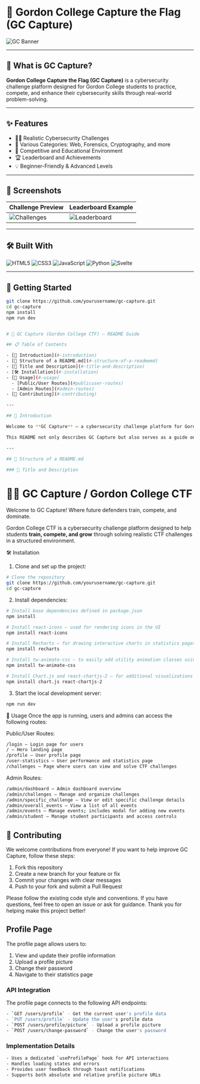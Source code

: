 # 🎯 Gordon College Capture the Flag (GC Capture)

![GC Banner](https://via.placeholder.com/800x200.png?text=Gordon+College+Capture+the+Flag)

---

## 🏁 What is GC Capture?

**Gordon College Capture the Flag (GC Capture)** is a cybersecurity challenge platform designed for Gordon College students to practice, compete, and enhance their cybersecurity skills through real-world problem-solving.

---

## ✨ Features

- 🕵️‍♂️ Realistic Cybersecurity Challenges  
- 🧩 Various Categories: Web, Forensics, Cryptography, and more  
- 🎉 Competitive and Educational Environment  
- 🏆 Leaderboard and Achievements  
- 💡 Beginner-Friendly & Advanced Levels  

---

## 📸 Screenshots

| Challenge Preview                           | Leaderboard Example                          |
|---------------------------------------------|----------------------------------------------|
| ![Challenges](https://via.placeholder.com/400x200.png?text=Challenge+Preview) | ![Leaderboard](https://via.placeholder.com/400x200.png?text=Leaderboard) |

---

## 🛠️ Built With

![HTML5](https://img.shields.io/badge/HTML5-E34F26?style=for-the-badge&logo=html5&logoColor=white)
![CSS3](https://img.shields.io/badge/CSS3-1572B6?style=for-the-badge&logo=css3&logoColor=white)
![JavaScript](https://img.shields.io/badge/JavaScript-F7DF1E?style=for-the-badge&logo=javascript&logoColor=black)
![Python](https://img.shields.io/badge/Python-3776AB?style=for-the-badge&logo=python&logoColor=white)
![Svelte](https://img.shields.io/badge/Svelte-FF3E00?style=for-the-badge&logo=svelte&logoColor=white)

---

## 🚀 Getting Started

```bash
git clone https://github.com/yourusername/gc-capture.git
cd gc-capture
npm install
npm run dev


# 📘 GC Capture (Gordon College CTF) – README Guide

## 📋 Table of Contents

- [🧭 Introduction](#-introduction)
- [🧱 Structure of a README.md](#-structure-of-a-readmemd)
- [🔖 Title and Description](#-title-and-description)
- [🛠️ Installation](#️-installation)
- [🚀 Usage](#-usage)
  - [Public/User Routes](#publicuser-routes)
  - [Admin Routes](#admin-routes)
- [🤝 Contributing](#-contributing)

---

## 🧭 Introduction

Welcome to **GC Capture** – a cybersecurity challenge platform for Gordon College students! This project provides a hands-on space to solve CTF (Capture the Flag) challenges, monitor progress, and develop cybersecurity skills in a competitive environment.

This README not only describes GC Capture but also serves as a guide on writing effective README files.

---

## 🧱 Structure of a README.md

### 🔖 Title and Description

```
# 🚩🎯 GC Capture / Gordon College CTF

Welcome to GC Capture! Where future defenders train, compete, and dominate.

Gordon College CTF is a cybersecurity challenge platform designed to help students **train, compete, and grow** through solving realistic CTF challenges in a structured environment.


🛠️ Installation
1. Clone and set up the project:

```bash
# Clone the repository
git clone https://github.com/yourusername/gc-capture.git
cd gc-capture
```
2. Install dependencies:

```bash
# Install base dependencies defined in package.json
npm install

# Install react-icons – used for rendering icons in the UI
npm install react-icons

# Install Recharts – for drawing interactive charts in statistics pages
npm install recharts

# Install tw-animate-css – to easily add utility animation classes using Tailwind-compatible naming
npm install tw-animate-css

# Install Chart.js and react-chartjs-2 – for additional visualizations and dashboard analytics
npm install chart.js react-chartjs-2
```

3. Start the local development server:

```bash
npm run dev
```

🚀 Usage
Once the app is running, users and admins can access the following routes:

Public/User Routes:
```bash
/login – Login page for users
/ – Hero landing page
/profile – User profile page
/user-statistics – User performance and statistics page
/challenges – Page where users can view and solve CTF challenges
```

Admin Routes:
```bash
/admin/dashboard – Admin dashboard overview
/admin/challenges – Manage and organize challenges
/admin/specific_challenge – View or edit specific challenge details
/admin/overall_events – View a list of all events
/admin/events – Manage events; includes modal for adding new events
/admin/student – Manage student participants and access controls
```

## 🤝 Contributing

We welcome contributions from everyone! If you want to help improve GC Capture, follow these steps:

1. Fork this repository
2. Create a new branch for your feature or fix
3. Commit your changes with clear messages
4. Push to your fork and submit a Pull Request

Please follow the existing code style and conventions. If you have questions, feel free to open an issue or ask for guidance. Thank you for helping make this project better!

## Profile Page

The profile page allows users to:

1. View and update their profile information
2. Upload a profile picture
3. Change their password
4. Navigate to their statistics page

### API Integration

The profile page connects to the following API endpoints:
```bash
- `GET /users/profile` - Get the current user's profile data
- `PUT /users/profile` - Update the user's profile data
- `POST /users/profile/picture` - Upload a profile picture
- `POST /users/change-password` - Change the user's password
```
### Implementation Details
```bash
- Uses a dedicated `useProfilePage` hook for API interactions
- Handles loading states and errors
- Provides user feedback through toast notifications
- Supports both absolute and relative profile picture URLs
```

